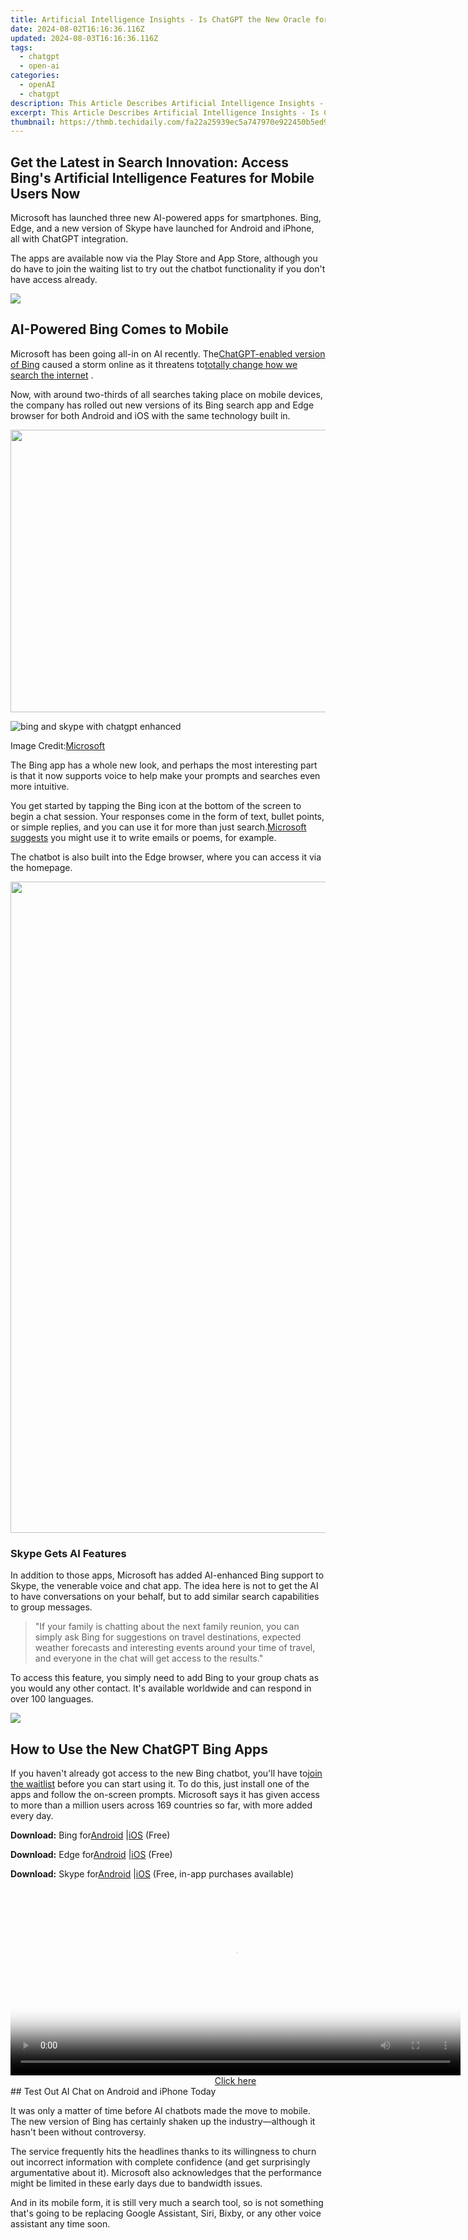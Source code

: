 ```yaml
---
title: Artificial Intelligence Insights - Is ChatGPT the New Oracle for Personal Fortune-Telling?
date: 2024-08-02T16:16:36.116Z
updated: 2024-08-03T16:16:36.116Z
tags:
  - chatgpt
  - open-ai
categories:
  - openAI
  - chatgpt
description: This Article Describes Artificial Intelligence Insights - Is ChatGPT the New Oracle for Personal Fortune-Telling?
excerpt: This Article Describes Artificial Intelligence Insights - Is ChatGPT the New Oracle for Personal Fortune-Telling?
thumbnail: https://thmb.techidaily.com/fa22a25939ec5a747970e922450b5ed9de98bf9e7d068192b7f160e6562e70f2.jpg
---
```


## Get the Latest in Search Innovation: Access Bing's Artificial Intelligence Features for Mobile Users Now

 Microsoft has launched three new AI-powered apps for smartphones. Bing, Edge, and a new version of Skype have launched for Android and iPhone, all with ChatGPT integration.

 The apps are available now via the Play Store and App Store, although you do have to join the waiting list to try out the chatbot functionality if you don't have access already.

<!-- affiliate ads begin -->
<a href="https://secure.2checkout.com/order/checkout.php?PRODS=33729450&QTY=1&AFFILIATE=108875&CART=1"><img src="https://secure.avangate.com/images/merchant/7f687767ccf20fcea1c9dc4a5adc2326/Digisigner_banner_728_x_90_color_version.png" border="0"></a>
<!-- affiliate ads end -->
## AI-Powered Bing Comes to Mobile

 Microsoft has been going all-in on AI recently. The[ChatGPT-enabled version of Bing](https://www.makeuseof.com/microsoft-bing-gets-chatgpt-ai/) caused a storm online as it threatens to[totally change how we search the internet](https://www.makeuseof.com/is-chatgpt-search-engine-threat/) .

 Now, with around two-thirds of all searches taking place on mobile devices, the company has rolled out new versions of its Bing search app and Edge browser for both Android and iOS with the same technology built in.

<!-- affiliate ads begin -->
<a href="https://ukaidot.sjv.io/c/5597632/1793234/19578" target="_top" id="1793234"><img src="//a.impactradius-go.com/display-ad/19578-1793234" border="0" alt="" width="678" height="452"/></a><img height="0" width="0" src="https://imp.pxf.io/i/5597632/1793234/19578" style="position:absolute;visibility:hidden;" border="0" />
<!-- affiliate ads end -->
![bing and skype with chatgpt enhanced](https://static1.makeuseofimages.com/wordpress/wp-content/uploads/2023/02/bing-and-skype-with-chatgpt-enhanced.jpg)

 Image Credit:[Microsoft](https://blogs.microsoft.com/blog/2023/02/22/the-new-bing-preview-experience-arrives-on-bing-and-edge-mobile-apps-introducing-bing-now-in-skype/)

 The Bing app has a whole new look, and perhaps the most interesting part is that it now supports voice to help make your prompts and searches even more intuitive.

 You get started by tapping the Bing icon at the bottom of the screen to begin a chat session. Your responses come in the form of text, bullet points, or simple replies, and you can use it for more than just search.[Microsoft suggests](https://blogs.microsoft.com/blog/2023/02/22/the-new-bing-preview-experience-arrives-on-bing-and-edge-mobile-apps-introducing-bing-now-in-skype/) you might use it to write emails or poems, for example.

 The chatbot is also built into the Edge browser, where you can access it via the homepage.

<!-- affiliate ads begin -->
<a href="https://tokenmetrics.sjv.io/c/5597632/1864921/20702" target="_top" id="1864921"><img src="//a.impactradius-go.com/display-ad/20702-1864921" border="0" alt="" width="1251" height="1042"/></a>
<!-- affiliate ads end -->
### Skype Gets AI Features

 In addition to those apps, Microsoft has added AI-enhanced Bing support to Skype, the venerable voice and chat app. The idea here is not to get the AI to have conversations on your behalf, but to add similar search capabilities to group messages.

> "If your family is chatting about the next family reunion, you can simply ask Bing for suggestions on travel destinations, expected weather forecasts and interesting events around your time of travel, and everyone in the chat will get access to the results."

 To access this feature, you simply need to add Bing to your group chats as you would any other contact. It's available worldwide and can respond in over 100 languages.

<!-- affiliate ads begin -->
<a href="https://secure.2checkout.com/order/checkout.php?PRODS=2201613&QTY=1&AFFILIATE=108875&CART=1"><img src="https://www.macdvdripperpro.com/images/devices-3.png" border="0"></a>
<!-- affiliate ads end -->
## How to Use the New ChatGPT Bing Apps

 If you haven't already got access to the new Bing chatbot, you'll have to[join the waitlist](https://www.makeuseof.com/try-bing-ai-powered-search-engine/) before you can start using it. To do this, just install one of the apps and follow the on-screen prompts. Microsoft says it has given access to more than a million users across 169 countries so far, with more added every day.

**Download:** Bing for[Android](https://www.anrdoezrs.net/links/7251228/type/dlg/sid/UUmuoUeUpU2022079/https://play.google.com/store/apps/details?id=com.microsoft.bing) |[iOS](https://apps.apple.com/us/app/microsoft-bing-search/id345323231) (Free)

**Download:** Edge for[Android](https://www.anrdoezrs.net/links/7251228/type/dlg/sid/UUmuoUeUpU2022079/https://play.google.com/store/apps/details?id=com.microsoft.emmx) |[iOS](https://apps.apple.com/us/app/microsoft-edge-web-browser/id1288723196) (Free)

**Download:** Skype for[Android](https://www.anrdoezrs.net/links/7251228/type/dlg/sid/UUmuoUeUpU2022079/https://play.google.com/store/apps/details?id=com.skype.raider) |[iOS](https://apps.apple.com/us/app/skype/id304878510) (Free, in-app purchases available)

<!-- affiliate ads begin -->
<span id="1993652">
					<video width="720" height="300" style="cursor:pointer"
           poster="//a.impactradius-go.com/display-clicktoplayimage/1993652.jpeg"
           onclick="if(!this.playClicked){this.play();this.setAttribute('controls',true);this.playClicked=true;}">
	   <source src="//a.impactradius-go.com/display-ad/22993-1993652">
	   <img src="//a.impactradius-go.com/display-clicktoplayimage/1993652.jpeg" style="border: none; height: 100%; width: 100%; object-fit: contain">
	</video>
	<div style="width:720px;text-align:center"><a href="javascript:window.open(decodeURIComponent('https%3A%2F%2Fhomestyler.sjv.io%2Fc%2F5597632%2F1993652%2F22993'), '_blank');void(0);">Click here</a></div>
</span>
<img height="0" width="0" src="https://imp.pxf.io/i/5597632/1993652/22993" style="position:absolute;visibility:hidden;" border="0" />
<!-- affiliate ads end -->
## Test Out AI Chat on Android and iPhone Today

 It was only a matter of time before AI chatbots made the move to mobile. The new version of Bing has certainly shaken up the industry—although it hasn't been without controversy.

 The service frequently hits the headlines thanks to its willingness to churn out incorrect information with complete confidence (and get surprisingly argumentative about it). Microsoft also acknowledges that the performance might be limited in these early days due to bandwidth issues.

 And in its mobile form, it is still very much a search tool, so is not something that's going to be replacing Google Assistant, Siri, Bixby, or any other voice assistant any time soon.


<ins class="adsbygoogle"
     style="display:block"
     data-ad-format="autorelaxed"
     data-ad-client="ca-pub-7571918770474297"
     data-ad-slot="1223367746"></ins>



<ins class="adsbygoogle"
     style="display:block"
     data-ad-client="ca-pub-7571918770474297"
     data-ad-slot="8358498916"
     data-ad-format="auto"
     data-full-width-responsive="true"></ins>
